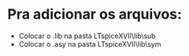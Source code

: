 # Pra adicionar os arquivos:

- Colocar o .lib na pasta LTspiceXVII\lib\sub
- Colocar o .asy na pasta LTspiceXVII\lib\sym
